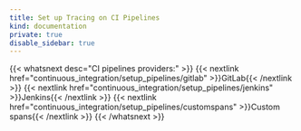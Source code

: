 ```yaml
---
title: Set up Tracing on CI Pipelines
kind: documentation
private: true
disable_sidebar: true
---
```


{{< whatsnext desc="CI pipelines providers:" >}}
    {{< nextlink href="continuous_integration/setup_pipelines/gitlab" >}}GitLab{{< /nextlink >}}
    {{< nextlink href="continuous_integration/setup_pipelines/jenkins" >}}Jenkins{{< /nextlink >}}
    {{< nextlink href="continuous_integration/setup_pipelines/customspans" >}}Custom spans{{< /nextlink >}}
{{< /whatsnext >}}
